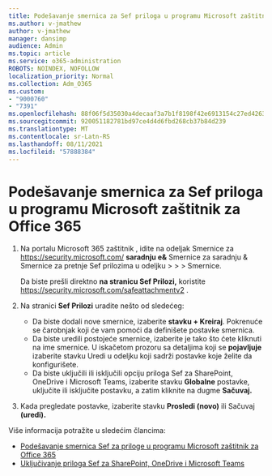 ```yaml
---
title: Podešavanje smernica za Sef priloga u programu Microsoft zaštitnik za Office 365
ms.author: v-jmathew
author: v-jmathew
manager: dansimp
audience: Admin
ms.topic: article
ms.service: o365-administration
ROBOTS: NOINDEX, NOFOLLOW
localization_priority: Normal
ms.collection: Adm_O365
ms.custom:
- "9000760"
- "7391"
ms.openlocfilehash: 88f06f5d35030a4decaaf3a7b1f8198f42e6913154c27ed426373ad95a291a67
ms.sourcegitcommit: 920051182781bd97ce4d4d6fbd268cb37b84d239
ms.translationtype: MT
ms.contentlocale: sr-Latn-RS
ms.lasthandoff: 08/11/2021
ms.locfileid: "57888384"
---
```

# <a name="set-up-safe-attachment-policies-in-microsoft-defender-for-office-365"></a>Podešavanje smernica za Sef priloga u programu Microsoft zaštitnik za Office 365

1. Na portalu Microsoft 365 zaštitnik , idite na odeljak Smernice za <https://security.microsoft.com/> **saradnju e&** Smernice za saradnju & Smernice za pretnje Sef prilozima u odeljku \>  \>  \>  Smernice. 

   Da biste prešli direktno **na stranicu Sef Prilozi,** koristite <https://security.microsoft.com/safeattachmentv2> .

2. Na stranici **Sef Prilozi** uradite nešto od sledećeg:
   - Da biste dodali nove smernice, izaberite **stavku + Kreiraj**. Pokrenuće se čarobnjak koji će vam pomoći da definišete postavke smernica.
   - Da biste uredili postojeće smernice, izaberite je tako što ćete kliknuti na ime smernice. U iskačetom prozoru sa detaljima koji se **pojavljuje** izaberite stavku Uredi u odeljku koji sadrži postavke koje želite da konfigurišete.
   - Da biste uključili ili isključili opciju priloga Sef za SharePoint, OneDrive i Microsoft Teams, izaberite stavku **Globalne** postavke, uključite ili isključite postavku, a zatim kliknite na dugme **Sačuvaj.**

3. Kada pregledate postavke, izaberite stavku **Prosledi (novo)** ili Sačuvaj **(uredi).**

Više informacija potražite u sledećim člancima:

- [Podešavanje smernica Sef za priloge u programu Microsoft zaštitnik za Office 365](https://docs.microsoft.com/microsoft-365/security/office-365-security/set-up-safe-attachments-policies)
- [Uključivanje priloga Sef za SharePoint, OneDrive i Microsoft Teams](https://docs.microsoft.com/microsoft-365/security/office-365-security/turn-on-mdo-for-spo-odb-and-teams)
